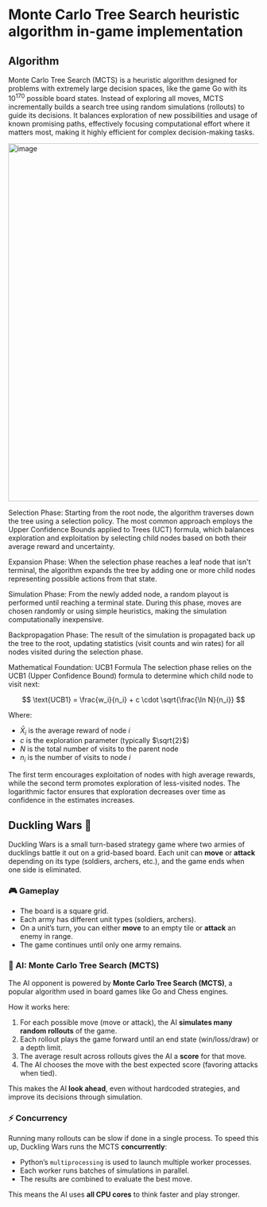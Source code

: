 # Monte Carlo Tree Search heuristic algorithm in-game implementation 

## Algorithm

Monte Carlo Tree Search (MCTS) is a heuristic algorithm designed for problems with extremely large decision spaces, like the game Go with its $10^{170}$ 
possible board states. Instead of exploring all moves, MCTS incrementally builds a search tree using random simulations (rollouts) to guide its decisions. It balances exploration of new possibilities and usage of known promising paths, effectively focusing computational effort where it matters most, making it highly efficient for complex decision-making tasks.

<img width="1280" height="720" alt="image" src="https://github.com/user-attachments/assets/4c38dfd4-e79c-47ad-8cd8-98a344523b41" />

Selection Phase: Starting from the root node, the algorithm traverses down the tree using a selection policy. The most common approach employs the Upper Confidence Bounds applied to Trees (UCT) formula, which balances exploration and exploitation by selecting child nodes based on both their average reward and uncertainty.

Expansion Phase: When the selection phase reaches a leaf node that isn't terminal, the algorithm expands the tree by adding one or more child nodes representing possible actions from that state.

Simulation Phase: From the newly added node, a random playout is performed until reaching a terminal state. During this phase, moves are chosen randomly or using simple heuristics, making the simulation computationally inexpensive.

Backpropagation Phase: The result of the simulation is propagated back up the tree to the root, updating statistics (visit counts and win rates) for all nodes visited during the selection phase.

Mathematical Foundation: UCB1 Formula
The selection phase relies on the UCB1 (Upper Confidence Bound) formula to determine which child node to visit next:

$$
\text{UCB1} = \frac{w_i}{n_i} + c \cdot \sqrt{\frac{\ln N}{n_i}}
$$

Where:

- $\bar{X}_i$ is the average reward of node $i$  
- $c$ is the exploration parameter (typically $\sqrt{2}$)  
- $N$ is the total number of visits to the parent node  
- $n_i$ is the number of visits to node $i$

The first term encourages exploitation of nodes with high average rewards, while the second term promotes exploration of less-visited nodes. The logarithmic factor ensures that exploration decreases over time as confidence in the estimates increases.

## Duckling Wars 🦆

Duckling Wars is a small turn-based strategy game where two armies of ducklings battle it out on a grid-based board. Each unit can **move** or **attack** depending on its type (soldiers, archers, etc.), and the game ends when one side is eliminated.

### 🎮 Gameplay

- The board is a square grid.
- Each army has different unit types (soldiers, archers).
- On a unit’s turn, you can either **move** to an empty tile or **attack** an enemy in range.
- The game continues until only one army remains.

### 🧠 AI: Monte Carlo Tree Search (MCTS)

The AI opponent is powered by **Monte Carlo Tree Search (MCTS)**, a popular algorithm used in board games like Go and Chess engines.

How it works here:

1. For each possible move (move or attack), the AI **simulates many random rollouts** of the game.
2. Each rollout plays the game forward until an end state (win/loss/draw) or a depth limit.
3. The average result across rollouts gives the AI a **score** for that move.
4. The AI chooses the move with the best expected score (favoring attacks when tied).

This makes the AI **look ahead**, even without hardcoded strategies, and improve its decisions through simulation.

### ⚡ Concurrency

Running many rollouts can be slow if done in a single process. To speed this up, Duckling Wars runs the MCTS **concurrently**:

- Python’s `multiprocessing` is used to launch multiple worker processes.
- Each worker runs batches of simulations in parallel.
- The results are combined to evaluate the best move.

This means the AI uses **all CPU cores** to think faster and play stronger.
